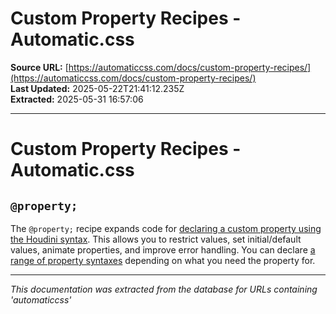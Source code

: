 # Custom Property Recipes - Automatic.css

**Source URL:** [https://automaticcss.com/docs/custom-property-recipes/](https://automaticcss.com/docs/custom-property-recipes/)  
**Last Updated:** 2025-05-22T21:41:12.235Z  
**Extracted:** 2025-05-31 16:57:06

---

# Custom Property Recipes - Automatic.css

## `@property;`

The `@property;` recipe expands code for [declaring a custom property using the Houdini syntax](https://developer.mozilla.org/en-US/docs/Web/CSS/@property). This allows you to restrict values, set initial/default values, animate properties, and improve error handling. You can declare [a range of property syntaxes](https://developer.mozilla.org/en-US/docs/Web/CSS/@property/syntax) depending on what you need the property for.

---

*This documentation was extracted from the database for URLs containing 'automaticcss'*
